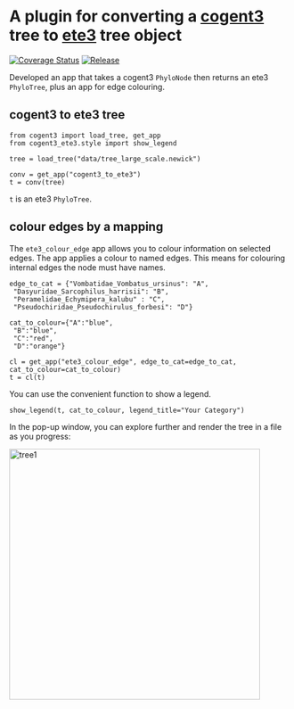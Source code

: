 # A plugin for converting a [cogent3](https://cogent3.org/) tree to [ete3](http://etetoolkit.org/) tree object 
[![Coverage Status](https://coveralls.io/repos/github/YapengLang/cogent3-ete3/badge.svg?branch=main)](https://coveralls.io/github/YapengLang/cogent3-ete3?branch=main)
[![Release](https://github.com/YapengLang/cogent3-ete3/actions/workflows/release.yml/badge.svg?branch=main)](https://github.com/YapengLang/cogent3-ete3/actions/workflows/release.yml)

Developed an app that takes a cogent3 `PhyloNode` then returns an ete3 `PhyloTree`, plus an app for edge colouring.

## cogent3 to ete3 tree
```
from cogent3 import load_tree, get_app
from cogent3_ete3.style import show_legend

tree = load_tree("data/tree_large_scale.newick")

conv = get_app("cogent3_to_ete3")
t = conv(tree)
```
`t` is an ete3 `PhyloTree`.

## colour edges by a mapping
The `ete3_colour_edge` app allows you to colour information on selected edges. The app applies a colour to named edges. This means for colouring internal edges the node must have names.

```
edge_to_cat = {"Vombatidae_Vombatus_ursinus": "A",
 "Dasyuridae_Sarcophilus_harrisii": "B",
 "Peramelidae_Echymipera_kalubu" : "C",
 "Pseudochiridae_Pseudochirulus_forbesi": "D"}

cat_to_colour={"A":"blue", 
 "B":"blue", 
 "C":"red", 
 "D":"orange"}

cl = get_app("ete3_colour_edge", edge_to_cat=edge_to_cat, cat_to_colour=cat_to_colour)
t = cl(t)
```

You can use the convenient function to show a legend.

```
show_legend(t, cat_to_colour, legend_title="Your Category")
```

In the pop-up window, you can explore further and render the tree in a file as you progress:

<img src="https://figshare.com/ndownloader/files/55664936" alt="tree1" width="450" />
